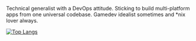Technical generalist with a DevOps attitude. Sticking to build multi-platform apps from one universal codebase. Gamedev idealist sometimes and *nix lover always.

[![Top Langs](https://github-readme-stats.vercel.app/api/top-langs/?username=mattmaniak&langs_count=8&layout=compact&size_weight=0.5&count_weight=0.5&title_color=ffffff&text_color=ffffff&border_color=ffffff&bg_color=000000)](https://github.com/anuraghazra/github-readme-stats)
